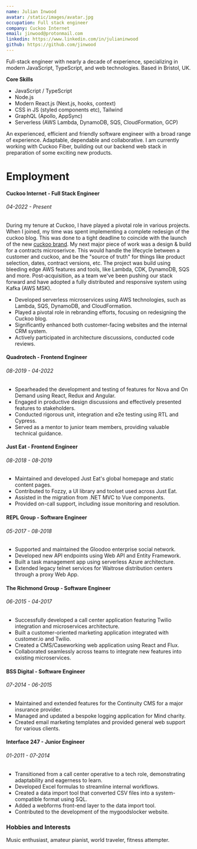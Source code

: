 ```yaml
---
name: Julian Inwood
avatar: /static/images/avatar.jpg
occupation: Full stack engineer
company: Cuckoo Internet
email: jinwood@protonmail.com
linkedin: https://www.linkedin.com/in/julianinwood
github: https://github.com/jinwood
---
```


Full-stack engineer with nearly a decade of experience, specializing in modern JavaScript, TypeScript, and web technologies. Based in Bristol, UK.

**Core Skills**

- JavaScript / TypeScript
- Node.js
- Modern React.js (Next.js, hooks, context)
- CSS in JS (styled components etc), Tailwind
- GraphQL (Apollo, AppSync)
- Serverless (AWS Lambda, DynamoDB, SQS, CloudFormation, GCP)

An experienced, efficient and friendly software engineer with a broad range of experience. Adaptable, dependable and collaborative. I am currently working with Cuckoo Fiber, building out our backend web stack in preparation of some exciting new products.

# Employment

#### Cuckoo Internet - Full Stack Engineer

###### 04-2022 - Present

During my tenure at Cuckoo, I have played a pivotal role in various projects. When I joined, my time was spent implementing a complete redesign of the cuckoo blog. This was done to a tight deadline to coincide with the launch of the new [cuckoo brand](https://www.cuckoo.co/articles/introducing-our-new-brand-and-design-system). My next major piece of work was a design & build for a contracts microserivce. This would handle the lifecycle between a customer and cuckoo, and be the "source of truth" for things like product selection, dates, contract versions, etc. The project was build using bleeding edge AWS features and tools, like Lambda, CDK, DynamoDB, SQS and more. Post-acquisition, as a team we've been pushing our stack forward and have adopted a fully distributed and responsive system using Kafka (AWS MSK).

- Developed serverless microservices using AWS technologies, such as Lambda, SQS, DynamoDB, and CloudFormation.
- Played a pivotal role in rebranding efforts, focusing on redesigning the Cuckoo blog.
- Significantly enhanced both customer-facing websites and the internal CRM system.
- Actively participated in architecture discussions, conducted code reviews.

#### Quadrotech - Frontend Engineer

###### 08-2019 - 04-2022

- Spearheaded the development and testing of features for Nova and On Demand using React, Redux and Angular.
- Engaged in productive design discussions and effectively presented features to stakeholders.
- Conducted rigorous unit, integration and e2e testing using RTL and Cypress.
- Served as a mentor to junior team members, providing valuable technical guidance.

#### Just Eat - Frontend Engineer

###### 08-2018 - 08-2019

- Maintained and developed Just Eat's global homepage and static content pages.
- Contributed to Fozzy, a UI library and toolset used across Just Eat.
- Assisted in the migration from .NET MVC to Vue components.
- Provided on-call support, including issue monitoring and resolution.

#### REPL Group - Software Engineer

###### 05-2017 - 08-2018

- Supported and maintained the Gloodoo enterprise social network.
- Developed new API endpoints using Web API and Entity Framework.
- Built a task management app using serverless Azure architecture.
- Extended legacy telnet services for Waitrose distribution centers through a proxy Web App.

#### The Richmond Group - Software Engineer

###### 06-2015 - 04-2017

- Successfully developed a call center application featuring Twilio integration and microservices architecture.
- Built a customer-oriented marketing application integrated with customer.io and Twilio.
- Created a CMS/Caseworking web application using React and Flux.
- Collaborated seamlessly across teams to integrate new features into existing microservices.

#### BSS Digital - Software Engineer

###### 07-2014 - 06-2015

- Maintained and extended features for the Continuity CMS for a major insurance provider.
- Managed and updated a bespoke logging application for Mind charity.
- Created email marketing templates and provided general web support for various clients.

#### Interface 247 - Junior Engineer

###### 01-2011 - 07-2014

- Transitioned from a call center operative to a tech role, demonstrating adaptability and eagerness to learn.
- Developed Excel formulas to streamline internal workflows.
- Created a data import tool that converted CSV files into a system-compatible format using SQL.
- Added a webforms front-end layer to the data import tool.
- Contributed to the development of the mygoodslocker website.

### Hobbies and Interests

Music enthusiast, amateur pianist, world traveler, fitness attempter.

